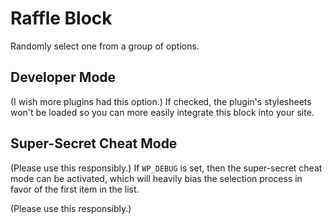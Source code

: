 # Raffle Block #

Randomly select one from a group of options.

## Developer Mode ##

(I wish more plugins had this option.) If checked, the plugin's stylesheets won't be loaded so you can more easily integrate this block into your site.

## Super-Secret Cheat Mode ##

(Please use this responsibly.) If `WP_DEBUG` is set, then the super-secret cheat mode can be activated, which will heavily bias the selection process in favor of the first item in the list.

(Please use this responsibly.)
